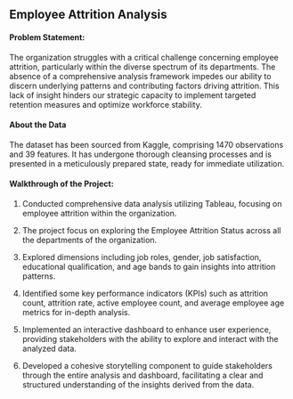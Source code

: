 ## Employee Attrition Analysis

#### Problem Statement:

The organization struggles with a critical challenge concerning employee attrition, particularly within the diverse spectrum of its departments. The absence of a comprehensive analysis framework impedes our ability to discern underlying patterns and contributing factors driving attrition. This lack of insight hinders our strategic capacity to implement targeted retention measures and optimize workforce stability.

#### About the Data

The dataset has been sourced from Kaggle, comprising 1470 observations and 39 features. It has undergone thorough cleansing processes and is presented in a meticulously prepared state, ready for immediate utilization.

#### Walkthrough of the Project:

1. Conducted comprehensive data analysis utilizing Tableau, focusing on employee attrition within the organization.

2. The project focus on exploring the Employee Attrition Status across all the departments of the organization. 

3. Explored dimensions including job roles, gender, job satisfaction, educational qualification, and age bands to gain insights into attrition patterns.

4. Identified some key performance indicators (KPIs) such as attrition count, attrition rate, active employee count, and average employee age metrics for in-depth analysis.

5. Implemented an interactive dashboard to enhance user experience, providing stakeholders with the ability to explore and interact with the analyzed data.

6. Developed a cohesive storytelling component to guide stakeholders through the entire analysis and dashboard, facilitating a clear and structured understanding of the insights derived from the data.
